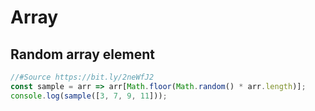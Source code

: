 # Array

## Random array element

```js
//#Source https://bit.ly/2neWfJ2 
const sample = arr => arr[Math.floor(Math.random() * arr.length)];
console.log(sample([3, 7, 9, 11]));
```